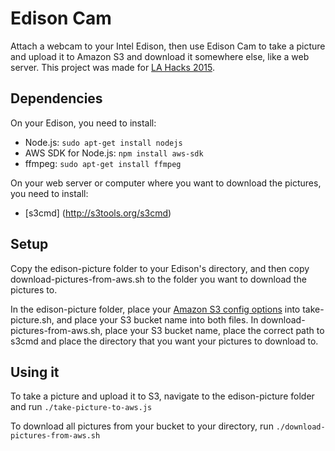 # Edison Cam
Attach a webcam to your Intel Edison, then use Edison Cam to take a picture and upload it to Amazon S3 and download it somewhere else, like a web server. This project was made for [LA Hacks 2015](http://lahacks.com/). 

## Dependencies
On your Edison, you need to install:
- Node.js: `sudo apt-get install nodejs`
- AWS SDK for Node.js: `npm install aws-sdk`
- ffmpeg: `sudo apt-get install ffmpeg`

On your web server or computer where you want to download the pictures, you need to install:
- [s3cmd] (http://s3tools.org/s3cmd)

## Setup
Copy the edison-picture folder to your Edison's directory, and then copy download-pictures-from-aws.sh to the folder you want to download the pictures to.

In the edison-picture folder, place your [Amazon S3 config options](http://docs.aws.amazon.com/AWSJavaScriptSDK/guide/node-configuring.html) into take-picture.sh, and place your S3 bucket name into both files. In download-pictures-from-aws.sh, place your S3 bucket name, place the correct path to s3cmd and place the directory that you want your pictures to download to.

## Using it
To take a picture and upload it to S3, navigate to the edison-picture folder and run `./take-picture-to-aws.js`

To download all pictures from your bucket to your directory, run `./download-pictures-from-aws.sh`
